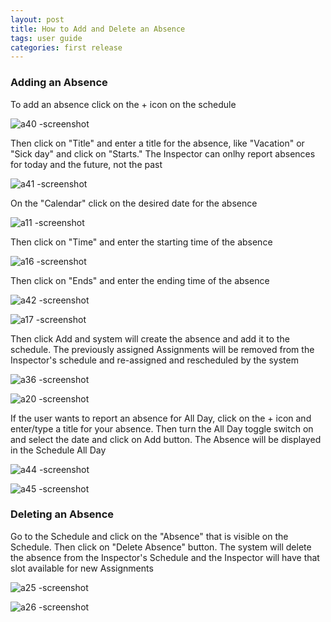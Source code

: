 ```yaml
---
layout: post
title: How to Add and Delete an Absence
tags: user guide
categories: first release
---
```


<link rel="stylesheet" href="/User-Guide/styles.css">

### Adding an Absence

To add an absence click on the + icon on the schedule

![a40 -screenshot](https://user-images.githubusercontent.com/81990744/115789671-7dbd2580-a393-11eb-8ade-625873f4774c.png)

Then click on "Title" and enter a title for the absence, like "Vacation" or "Sick day" and click on "Starts." The Inspector can onlhy report absences for today and the future, not the past

![a41 -screenshot](https://user-images.githubusercontent.com/81990744/115789764-a513f280-a393-11eb-9314-16be28dd8f50.png)

On the "Calendar" click on the desired date for the absence 

![a11 -screenshot](https://user-images.githubusercontent.com/81990744/115776892-a557c200-a382-11eb-9fff-72a3e657b594.png)

Then click on "Time" and enter the starting time of the absence

![a16 -screenshot](https://user-images.githubusercontent.com/81990744/115788335-7ac13580-a391-11eb-8f8f-af09f3a4976e.png)

Then click on "Ends" and enter the ending time of the absence

![a42 -screenshot](https://user-images.githubusercontent.com/81990744/115789927-e73d3400-a393-11eb-91ac-b76185b1bf4e.png)

![a17 -screenshot](https://user-images.githubusercontent.com/81990744/115788436-99273100-a391-11eb-8bec-cc82df5536bd.png)

Then click Add and system will create the absence and add it to the schedule. The previously assigned Assignments will be removed from the Inspector's schedule and re-assigned and rescheduled by the system

![a36 -screenshot](https://user-images.githubusercontent.com/81990744/115789213-c2948c80-a392-11eb-934b-58d2b692ebc1.png)

![a20 -screenshot](https://user-images.githubusercontent.com/81990744/115788495-ab08d400-a391-11eb-8013-d2e150ed74e3.png)

If the user wants to report an absence for All Day, click on the + icon and enter/type a title for your absence. Then turn the All Day toggle switch on and select the date and click on Add button. The Absence will be displayed in the Schedule All Day

![a44 -screenshot](https://user-images.githubusercontent.com/81990744/115790364-967a0b00-a394-11eb-8a1a-dfc6a7ab275e.png)

![a45 -screenshot](https://user-images.githubusercontent.com/81990744/115872440-ce726400-a40f-11eb-9bcf-8733f965544d.png)

### Deleting an Absence

Go to the Schedule and click on the "Absence" that is visible on the Schedule. Then click on "Delete Absence" button. The system will delete the absence from the Inspector's Schedule and the Inspector will have that slot available for new Assignments

![a25 -screenshot](https://user-images.githubusercontent.com/81990744/115872484-dcc08000-a40f-11eb-8a93-08b6546db40b.png)

![a26 -screenshot](https://user-images.githubusercontent.com/81990744/115872505-e1853400-a40f-11eb-8e0c-0f23bfbf0fe5.png)

